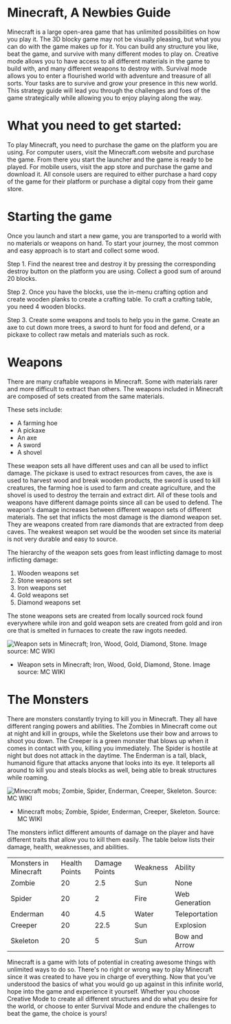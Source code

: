 
# Minecraft, A Newbies Guide

Minecraft is a large open-area game that has unlimited possibilities on how you play it. The 3D blocky game may not be visually pleasing, but what you can do with the game makes up for it. You can build any structure you like, beat the game, and survive with many different modes to play on. Creative mode allows you to have access to all different materials in the game to build with, and many different weapons to destroy with. Survival mode allows you to enter a flourished world with adventure and treasure of all sorts. Your tasks are to survive and grow your presence in this new world. This strategy guide will lead you through the challenges and foes of the game strategically while allowing you to enjoy playing along the way.

# What you need to get started:

To play Minecraft, you need to purchase the game on the platform you are using. For computer users, visit the Minecraft.com website and purchase the game. From there you start the launcher and the game is ready to be played. For mobile users, visit the app store and purchase the game and download it. All console users are required to either purchase a hard copy of the game for their platform or purchase a digital copy from their game store. 

# Starting the game

Once you launch and start a new game, you are transported to a world with no materials or weapons on hand. To start your journey, the most common and easy approach is to start and collect some wood. 

Step 1. Find the nearest tree and destroy it by pressing the corresponding destroy button on the platform you are using. Collect a good sum of around 20 blocks.

Step 2. Once you have the blocks, use the in-menu crafting option and create wooden planks to create a crafting table. To craft a crafting table, you need 4 wooden blocks.

Step 3. Create some weapons and tools to help you in the game. Create an axe to cut down more trees, a sword to hunt for food and defend, or a pickaxe to collect raw metals and materials such as rock. 

# Weapons

There are many craftable weapons in Minecraft. Some with materials rarer and more difficult to extract than others. The weapons included in Minecraft are composed of sets created from the same materials. 

These sets include:

* A farming hoe
* A pickaxe
* An axe
* A sword
* A shovel

These weapon sets all have different uses and can all be used to inflict damage. The pickaxe is used to extract resources from caves, the axe is used to harvest wood and break wooden products, the sword is used to kill creatures, the farming hoe is used to farm and create agriculture, and the shovel is used to destroy the terrain and extract dirt. All of these tools and weapons have different damage points since all can be used to defend. The weapon's damage increases between different weapon sets of different materials. The set that inflicts the most damage is the diamond weapon set. They are weapons created from rare diamonds that are extracted from deep caves. The weakest weapon set would be the wooden set since its material is not very durable and easy to source. 

The hierarchy of the weapon sets goes from least inflicting damage to most inflicting damage:

1. Wooden weapons set
2. Stone weapons set
3. Iron weapons set
4. Gold weapons set
5. Diamond weapons set

The stone weapons sets are created from locally sourced rock found everywhere while iron and gold weapon sets are created from gold and iron ore that is smelted in furnaces to create the raw ingots needed.

![Weapon sets in Minecraft; Iron, Wood, Gold, Diamond, Stone. Image source: MC WIKI](images/image1.png "image_tooltip")

* Weapon sets in Minecraft; Iron, Wood, Gold, Diamond, Stone. Image source: MC WIKI

# The Monsters

There are monsters constantly trying to kill you in Minecraft. They all have different ranging powers and abilities. The Zombies in Minecraft come out at night and kill in groups, while the Skeletons use their bow and arrows to shoot you down. The Creeper is a green monster that blows up when it comes in contact with you, killing you immediately. The Spider is hostile at night but does not attack in the daytime. The Enderman is a tall, black, humanoid figure that attacks anyone that looks into its eye. It teleports all around to kill you and steals blocks as well, being able to break structures while roaming.

![Minecraft mobs; Zombie, Spider, Enderman, Creeper, Skeleton. Source: MC WIKI](images/image2.png "image_tooltip")

* Minecraft mobs; Zombie, Spider, Enderman, Creeper, Skeleton. Source: MC WIKI

The monsters inflict different amounts of damage on the player and have different traits that allow you to kill them easily. The table below lists their damage, health, weaknesses, and abilities.

<table>
  <tr>
   <td>Monsters in Minecraft
   </td>
   <td>Health Points
   </td>
   <td>Damage Points
   </td>
   <td>Weakness
   </td>
   <td>Ability
   </td>
  </tr>
  <tr>
   <td>Zombie
   </td>
   <td>20
   </td>
   <td>2.5
   </td>
   <td>Sun
   </td>
   <td>None
   </td>
  </tr>
  <tr>
   <td>Spider
   </td>
   <td>20
   </td>
   <td>2
   </td>
   <td>Fire
   </td>
   <td>Web Generation
   </td>
  </tr>
  <tr>
   <td>Enderman
   </td>
   <td>40
   </td>
   <td>4.5
   </td>
   <td>Water
   </td>
   <td>Teleportation
   </td>
  </tr>
  <tr>
   <td>Creeper
   </td>
   <td>20
   </td>
   <td>22.5
   </td>
   <td>Sun
   </td>
   <td>Explosion
   </td>
  </tr>
  <tr>
   <td>Skeleton
   </td>
   <td>20
   </td>
   <td>5
   </td>
   <td>Sun
   </td>
   <td>Bow and Arrow
   </td>
  </tr>
</table>


Minecraft is a game with lots of potential in creating awesome things with unlimited ways to do so. There's no right or wrong way to play Minecraft since it was created to have you in charge of everything. Now that you’ve understood the basics of what you would go up against in this infinite world, hope into the game and experience it yourself. Whether you choose Creative Mode to create all different structures and do what you desire for the world, or choose to enter Survival Mode and endure the challenges to beat the game, the choice is yours!
